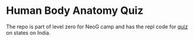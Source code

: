 # Human Body Anatomy Quiz

The repo is part of level zero for NeoG camp and has the repl code for [quiz](https://replit.com/@ShreyTyagi/Anatomy?embed=1&output=1) on states on India. 